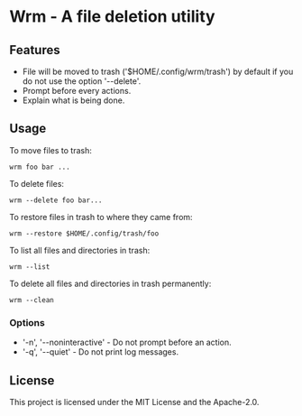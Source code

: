 # Wrm - A file deletion utility
## Features
- File will be moved to trash ('$HOME/.config/wrm/trash') by default if you do not use the option '--delete'.
- Prompt before every actions.
- Explain what is being done.

## Usage
To move files to trash:
```
wrm foo bar ...
```

To delete files:
```
wrm --delete foo bar...
```

To restore files in trash to where they came from:
```
wrm --restore $HOME/.config/trash/foo
```

To list all files and directories in trash:
```
wrm --list
```

To delete all files and directories in trash permanently:
```
wrm --clean
```

### Options
- '-n', '--noninteractive' - Do not prompt before an action.
- '-q', '--quiet' - Do not print log messages.

## License
This project is licensed under the MIT License and the Apache-2.0.
